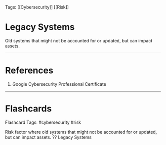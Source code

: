 Tags: [[Cybersecurity]] [[Risk]]
# Legacy Systems

Old systems that might not be accounted for or updated, but can impact assets.

---
# References

1. Google Cybersecurity Professional Certificate

---
# Flashcards

Flashcard Tags: #cybersecurity #risk 

Risk factor where old systems that might not be accounted for or updated, but can impact assets.
??
Legacy Systems
<!--SR:!2024-05-10,11,270!2024-05-16,12,230-->